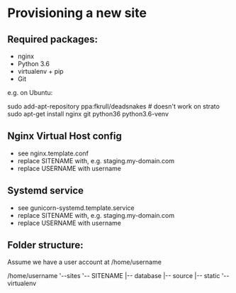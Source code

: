 Provisioning a new site
=======================

## Required packages:

* nginx
* Python 3.6
* virtualenv + pip
* Git

e.g. on Ubuntu:

   sudo add-apt-repository ppa:fkrull/deadsnakes # doesn't work on strato
   sudo apt-get install nginx git python36 python3.6-venv

## Nginx Virtual Host config

* see nginx.template.conf
* replace SITENAME with, e.g. staging.my-domain.com
* replace USERNAME with username

## Systemd service

* see gunicorn-systemd.template.service
* replace SITENAME with, e.g. staging.my-domain.com
* replace USERNAME with username

## Folder structure:
Assume we have a user account at /home/username

/home/username
'--sites
   '-- SITENAME
       |-- database
       |-- source
       |-- static
       '-- virtualenv

